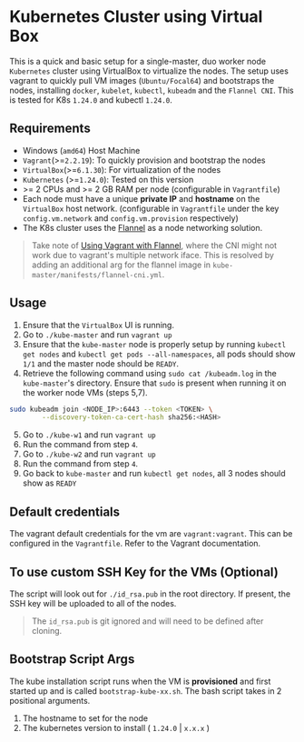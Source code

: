 # Kubernetes Cluster using Virtual Box

This is a quick and basic setup for a single-master, duo worker node `Kubernetes` cluster using VirtualBox to virtualize the nodes. The setup uses vagrant to quickly pull VM images (`Ubuntu/Focal64`) and bootstraps the nodes, installing `docker`, `kubelet`, `kubectl`, `kubeadm` and the `Flannel CNI`. This is tested for K8s `1.24.0` and kubectl `1.24.0`.

## Requirements

- Windows (`amd64`) Host Machine
- `Vagrant`(>=`2.2.19`): To quickly provision and bootstrap the nodes
- `VirtualBox`(>=`6.1.30`): For virtualization of the nodes
- `Kubernetes` (>=`1.24.0`): Tested on this version
- \>= 2 CPUs and >= 2 GB RAM per node (configurable in `Vagrantfile`)
- Each node must have a unique **private IP** and **hostname** on the `VirtualBox` host network. (configurable in `Vagrantfile` under the key `config.vm.network` and `config.vm.provision` respectively)
- The K8s cluster uses the [Flannel](https://github.com/flannel-io/flannel) as a node networking solution.

> Take note of [Using Vagrant with Flannel](https://github.com/flannel-io/flannel/blob/master/Documentation/troubleshooting.md#vagrant), where the CNI might not work due to vagrant's multiple network iface. This is resolved by adding an additional arg for the flannel image in `kube-master/manifests/flannel-cni.yml`.

## Usage

1. Ensure that the `VirtualBox` UI is running.
2. Go to `./kube-master` and run `vagrant up`
3. Ensure that the `kube-master` node is properly setup by running `kubectl get nodes` and `kubectl get pods --all-namespaces`, all pods should show `1/1` and the master node should be `READY`.
4. Retrieve the following command using `sudo cat /kubeadm.log` in the `kube-master`'s directory. Ensure that `sudo` is present when running it on the worker node VMs (steps 5,7).

```bash
sudo kubeadm join <NODE_IP>:6443 --token <TOKEN> \
        --discovery-token-ca-cert-hash sha256:<HASH>
```

5. Go to `./kube-w1` and run `vagrant up`
6. Run the command from step `4`.
7. Go to `./kube-w2` and run `vagrant up`
8. Run the command from step `4`.
9. Go back to `kube-master` and run `kubectl get nodes`, all 3 nodes should show as `READY`

## Default credentials

The vagrant default credentials for the vm are `vagrant:vagrant`. This can be configured in the `Vagrantfile`. Refer to the Vagrant documentation.

## To use custom SSH Key for the VMs (Optional)

The script will look out for `./id_rsa.pub` in the root directory. If present, the SSH key will be uploaded to all of the nodes.

> The `id_rsa.pub` is git ignored and will need to be defined after cloning.

## Bootstrap Script Args

The kube installation script runs when the VM is **provisioned** and first started up and is called `bootstrap-kube-xx.sh`. The bash script takes in 2 positional arguments.

1. The hostname to set for the node
1. The kubernetes version to install ( `1.24.0` | `x.x.x` )
